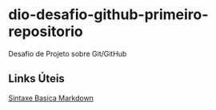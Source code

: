 # dio-desafio-github-primeiro-repositorio
Desafio de Projeto sobre Git/GitHub
## Links Úteis
[Sintaxe Basica Markdown](https://www.markdownguide.org/basic-syntax/)
